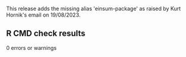 
This release adds the missing alias 'einsum-package' as raised by Kurt Hornik's email on 19/08/2023.

## R CMD check results

0 errors or warnings
